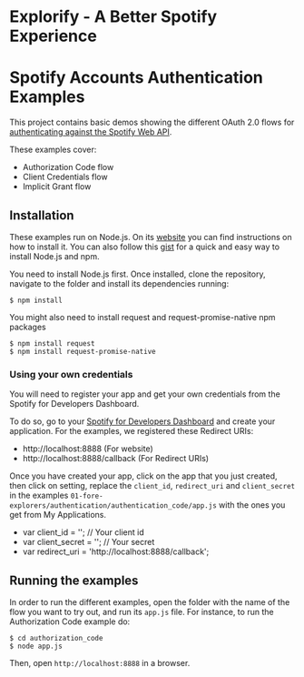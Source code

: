 # Explorify - **A Better Spotify Experience**
# Spotify Accounts Authentication Examples

This project contains basic demos showing the different OAuth 2.0 flows for [authenticating against the Spotify Web API](https://developer.spotify.com/web-api/authorization-guide/).

These examples cover:

* Authorization Code flow
* Client Credentials flow
* Implicit Grant flow

## Installation

These examples run on Node.js. On its [website](https://nodejs.org/en/download) you can find instructions on how to install it. You can also follow this [gist](https://gist.github.com/isaacs/579814) for a quick and easy way to install Node.js and npm.

You need to install Node.js first. Once installed, clone the repository, navigate to the folder and install its dependencies running:

    $ npm install
    
You might also need to install request and request-promise-native npm packages

    $ npm install request
    $ npm install request-promise-native


### Using your own credentials
You will need to register your app and get your own credentials from the Spotify for Developers Dashboard.

To do so, go to your [Spotify for Developers Dashboard](https://beta.developer.spotify.com/dashboard) and create your application. For the examples, we registered these Redirect URIs:

* http://localhost:8888 (For website)
* http://localhost:8888/callback (For Redirect URIs)

Once you have created your app, click on the app that you just created, then click on setting, replace the `client_id`, `redirect_uri` and `client_secret` in the examples `01-fore-explorers/authentication/authentication_code/app.js` with the ones you get from My Applications.

* var client_id = ''; // Your client id
* var client_secret = ''; // Your secret
* var redirect_uri = 'http://localhost:8888/callback'; 


## Running the examples
In order to run the different examples, open the folder with the name of the flow you want to try out, and run its `app.js` file. For instance, to run the Authorization Code example do:

    $ cd authorization_code
    $ node app.js

Then, open `http://localhost:8888` in a browser.
